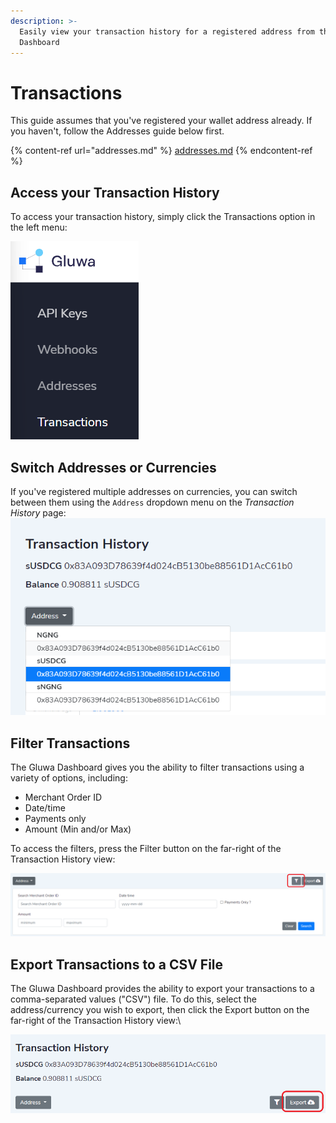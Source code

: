 ```yaml
---
description: >-
  Easily view your transaction history for a registered address from the Gluwa
  Dashboard
---
```


# Transactions

This guide assumes that you've registered your wallet address already. If you haven't, follow the Addresses guide below first.

{% content-ref url="addresses.md" %}
[addresses.md](addresses.md)
{% endcontent-ref %}

## Access your Transaction History

To access your transaction history, simply click the Transactions option in the left menu:

![](<../../.gitbook/assets/image (6).png>)

## Switch Addresses or Currencies

If you've registered multiple addresses on currencies, you can switch between them using the `Address` dropdown menu on the _Transaction History_ page:\
![](<../../.gitbook/assets/image (8).png>)

## Filter Transactions

The Gluwa Dashboard gives you the ability to filter transactions using a variety of options, including:

* Merchant Order ID
* Date/time
* Payments only
* Amount (Min and/or Max)

To access the filters, press the Filter button on the far-right of the Transaction History view:

![](<../../.gitbook/assets/image (9).png>)

## Export Transactions to a CSV File

The Gluwa Dashboard provides the ability to export your transactions to a comma-separated values ("CSV") file. To do this, select the address/currency you wish to export, then click the Export button on the far-right of the Transaction History view:\


![](<../../.gitbook/assets/image (7).png>)

